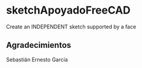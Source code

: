 # sketchApoyadoFreeCAD
Create an INDEPENDENT sketch supported by a face


## Agradecimientos

Sebastián Ernesto García
